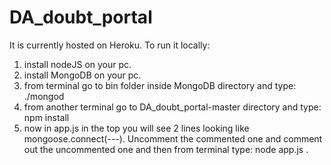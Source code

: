 # DA_doubt_portal

It is currently hosted on Heroku. 
To run it locally: 
1. install nodeJS on your pc. 
2. install MongoDB on your pc. 
3. from terminal go to bin folder inside MongoDB directory and type: ./mongod 
4. from another terminal go to DA_doubt_portal-master directory and type: npm install 
5. now in app.js in the top you will see 2 lines looking like mongoose.connect(---). 
Uncomment the commented one and comment out the uncommented one and then from terminal type: node app.js . 
